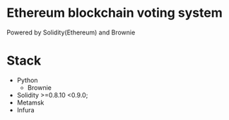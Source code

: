 # Ethereum blockchain voting system  
Powered by Solidity(Ethereum) and Brownie

# Stack
- Python
  - Brownie 
- Solidity >=0.8.10 <0.9.0;
- Metamsk
- Infura
